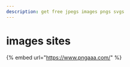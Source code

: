 ```yaml
---
description: get free jpegs images pngs svgs
---
```


# images sites

{% embed url="https://www.pngaaa.com/" %}

